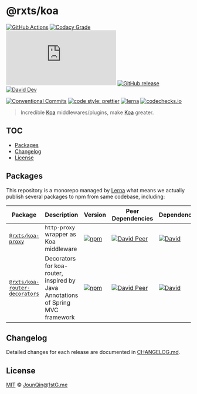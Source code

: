# @rxts/koa

[![GitHub Actions](https://github.com/rx-ts/koa/workflows/Node%20CI/badge.svg)](https://github.com/rx-ts/koa/actions?query=workflow%3A%22Node+CI%22)
[![Codacy Grade](https://img.shields.io/codacy/grade/79e162c70dfd46d0bdb802e4c4d54f12)](https://www.codacy.com/gh/rx-ts/koa)
[![type-coverage](https://img.shields.io/badge/dynamic/json.svg?label=type-coverage&prefix=%E2%89%A5&suffix=%&query=$.typeCoverage.atLeast&uri=https%3A%2F%2Fraw.githubusercontent.com%2Frx-ts%2Fkoa%2Fmaster%2Fpackage.json)](https://github.com/plantain-00/type-coverage)
[![GitHub release](https://img.shields.io/github/release/rx-ts/koa)](https://github.com/rx-ts/koa/releases)
[![David Dev](https://img.shields.io/david/dev/rx-ts/koa.svg)](https://david-dm.org/rx-ts/koa?type=dev)

[![Conventional Commits](https://img.shields.io/badge/conventional%20commits-1.0.0-yellow.svg)](https://conventionalcommits.org)
[![code style: prettier](https://img.shields.io/badge/code_style-prettier-ff69b4.svg)](https://github.com/prettier/prettier)
[![lerna](https://img.shields.io/badge/maintained%20with-lerna-cc00ff.svg)](https://lerna.js.org)
[![codechecks.io](https://raw.githubusercontent.com/codechecks/docs/master/images/badges/badge-default.svg?sanitize=true)](https://codechecks.io)

> Incredible [Koa][] middlewares/plugins, make [Koa][] greater.

## TOC <!-- omit in toc -->

- [Packages](#packages)
- [Changelog](#changelog)
- [License](#license)

## Packages

This repository is a monorepo managed by [Lerna][] what means we actually publish several packages to npm from same codebase, including:

| Package                                                      | Description                                                                     | Version                                                                                                                           | Peer Dependencies                                                                                                                                                          | Dependencies                                                                                                                                           |
| ------------------------------------------------------------ | ------------------------------------------------------------------------------- | --------------------------------------------------------------------------------------------------------------------------------- | -------------------------------------------------------------------------------------------------------------------------------------------------------------------------- | ------------------------------------------------------------------------------------------------------------------------------------------------------ |
| [`@rxts/koa-proxy`](/packages/proxy)                         | `http-proxy` wrapper as Koa middleware                                          | [![npm](https://img.shields.io/npm/v/@rxts/koa-proxy.svg)](https://www.npmjs.com/package/@rxts/koa-proxy)                         | [![David Peer](https://img.shields.io/david/peer/rx-ts/koa.svg?path=packages/proxy)](https://david-dm.org/rx-ts/koa?path=packages/proxy&type=peer)                         | [![David](https://img.shields.io/david/rx-ts/koa.svg?path=packages/proxy)](https://david-dm.org/rx-ts/koa?path=packages/proxy)                         |
| [`@rxts/koa-router-decorators`](/packages/router-decorators) | Decorators for koa-router, inspired by Java Annotations of Spring MVC framework | [![npm](https://img.shields.io/npm/v/@rxts/koa-router-decorators.svg)](https://www.npmjs.com/package/@rxts/koa-router-decorators) | [![David Peer](https://img.shields.io/david/peer/rx-ts/koa.svg?path=packages/router-decorators)](https://david-dm.org/rx-ts/koa?path=packages/router-decorators&type=peer) | [![David](https://img.shields.io/david/rx-ts/koa.svg?path=packages/router-decorators)](https://david-dm.org/rx-ts/koa?path=packages/router-decorators) |

## Changelog

Detailed changes for each release are documented in [CHANGELOG.md](./CHANGELOG.md).

## License

[MIT][] © [JounQin][]@[1stG.me][]

[1stg.me]: https://www.1stg.me
[koa]: https://github.com/koajs/koa
[jounqin]: https://GitHub.com/JounQin
[lerna]: https://github.com/lerna/lerna
[mit]: http://opensource.org/licenses/MIT
